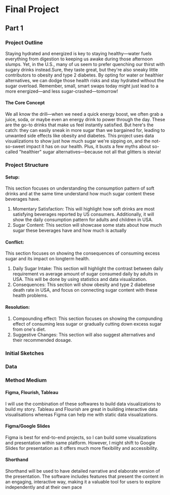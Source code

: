 # Final Project  
## Part 1  
### Project Outline    
Staying hydrated and energized is key to staying healthy—water fuels everything from digestion to keeping us awake during those afternoon slumps. Yet, in the U.S., many of us seem to prefer quenching our thirst with sugary drinks instead.Sure, they taste great, but they're also sneaky little contributors to obesity and type 2 diabetes. By opting for water or healthier alternatives, we can dodge those health risks and stay hydrated without the sugar overload. Remember, small, smart swaps today might just lead to a more energized—and less sugar-crashed—tomorrow!  

#### The Core Concept   
We all know the drill—when we need a quick energy boost, we often grab a juice, soda, or maybe even an energy drink to power through the day. These are the go-to drinks that make us feel instantly satisfied. But here's the catch: they can easily sneak in more sugar than we bargained for, leading to unwanted side effects like obesity and diabetes. This project uses data visualizations to show just how much sugar we're sipping on, and the not-so-sweet impact it has on our health. Plus, it busts a few myths about so-called "healthier" sugar alternatives—because not all that glitters is stevia!  

### Project Structure  
#### Setup: 
This section focuses on understanding the consumption pattern of soft drinks and at the same time understand how much sugar content these beverages have.
1) Momentary Satisfaction: This will highlight how soft drinks are most satisfying beverages reported by US consumers. Additionally, it will show the daily consumption pattern for adults and children in USA.    
2) Sugar Content: This section will showcase some stats about how much sugar these beverages have and how much is actually 

#### Conflict:
This section focuses on showing the consequences of consuming excess sugar and its impact on longterm health. 
1) Daily Sugar Intake: This section will highlight the contrast between daily requirement vs average amount of sugar consumed daily by adults in USA. This will be done by using statistics and data visualization.  
2) Consequences: This section will show obesity and type 2 diabetese death rate in USA, and focus on connecting sugar content with these health problems.

#### Resolution:  
1) Compounding effect: This section focuses on showing the compunding effect of consuming less sugar or gradually cutting down excess sugar from one's diet.  
2) Suggestive Changes: This section will also suggest alternatives and their recommended dosage.

### Initial Sketches


### Data

### Method Medium
#### Figma, Flourish, Tableau
I will use the combination of these softwares to build data visualizations to build my story. Tableau and Flourish are great in building interactive data visualisations whereas Figma can help me with static data visualizations.

#### Figma/Google Slides
Figma is best for end-to-end projects, so I can build some visualizations and presentation within same platform. However, I might shift to Google Slides for presentation as it offers much more flexibility and accessibility.

#### Shorthand
Shorthand will be used to have detailed narrative and elaborate version of the presentation. The software includes features that present the content in an engaging, interactive way, making it a valuable tool for users to explore independently and at their own pace
